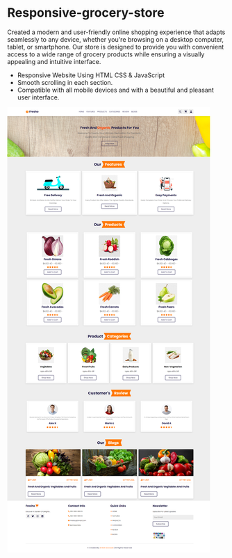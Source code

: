 
<h1>Responsive-grocery-store </h1>
<p>Created a modern and user-friendly online shopping experience that adapts seamlessly to any device, whether you're browsing on a desktop computer, tablet, or smartphone. Our store is designed to provide you with convenient access to a wide range of grocery products while ensuring a visually appealing and intuitive interface.</p>

- Responsive Website Using HTML CSS & JavaScript
- Smooth scrolling in each section.
- Compatible with all mobile devices and with a beautiful and pleasant user interface.


![preview img](/preview.png)
